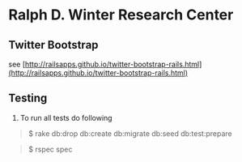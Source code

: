 # Ralph D. Winter Research Center

## Twitter Bootstrap

see [http://railsapps.github.io/twitter-bootstrap-rails.html](http://railsapps.github.io/twitter-bootstrap-rails.html)

## Testing

1. To run all tests do following

> $ rake db:drop db:create db:migrate db:seed db:test:prepare

> $ rspec spec
